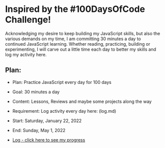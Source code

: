 # Inspired by the #100DaysOfCode Challenge!

Acknowledging my desire to keep building my JavaScript skills, but also the various demands on my time, I am committing 30 minutes a day to continued JavaScript learning. Whether reading, practicing, building or experimenting, I will carve out a little time each day to better my skills and log my activity here.

## Plan:

- Plan: Practice JavaScript every day for 100 days
- Goal: 30 minutes a day
- Content: Lessons, Reviews and maybe some projects along the way
- Requirement: Log activity every day here: (log.md)
- Start: Saturday, January 22, 2022
- End: Sunday, May 1, 2022

- [Log - click here to see my progress](log.md)
